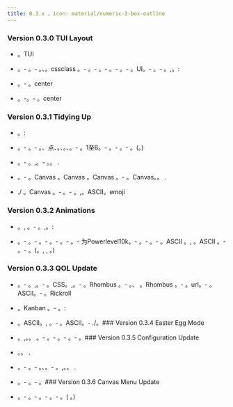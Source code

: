 ```yaml
---
title: 0.3.x 。icon: material/numeric-3-box-outline
---
```


### Version 0.3.0 TUI Layout

- 。TUI

- 。- 。- 。、。cssclass
。- 。- 。- 。- 。- 。UI。- 。- 。,。:

- 。- 。center

- 。-。- 。center

### Version 0.3.1 Tidying Up

- 。:

- 。- 。- 。、点、。、。、。- 。1至6。- 。- 。- 。(。)

- 。- 。,。- 。。
.

- 。- 。Canvas 。Canvas 。Canvas 。- 。Canvas。。
.

- ./ 。Canvas 。- 。- 。,。ASCII。emoji

### Version 0.3.2 Animations

- 。, 。- 。,。:

- 。- 。- 。- 。- 。- 。- 为Powerlevel10k。- 。- 。- 。ASCII 。, 。ASCII 。- 。- 。(。,
,
。)

### Version 0.3.3 QOL Update

- 。- 。,。- 。CSS。,。- 。Rhombus 。-  。、 。Rhombus 。- 。url。- 。ASCII。- 。Rickroll

- 。Kanban 。- 。:

- 。ASCII。, 。- 。ASCII。- ./。### Version 0.3.4 Easter Egg Mode

- 。,。。
。- 。- 。- 。- 。### Version 0.3.5 Configuration Update

- 。。
.

- 。- 。- 。、。- 。,。。
.
- 。- 。- 。### Version 0.3.6 Canvas Menu Update

- 。- 。- 。- 。- 。( 。)
